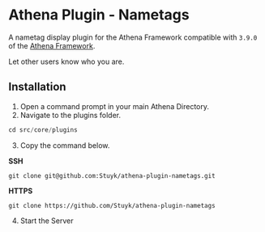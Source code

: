 # Athena Plugin - Nametags

A nametag display plugin for the Athena Framework compatible with `3.9.0` of the [Athena Framework](https://athenaframework.com/).

Let other users know who you are.

## Installation

1. Open a command prompt in your main Athena Directory.
2. Navigate to the plugins folder.

```ts
cd src/core/plugins
```

3. Copy the command below.

**SSH**

```
git clone git@github.com:Stuyk/athena-plugin-nametags.git
```

**HTTPS**
```
git clone https://github.com/Stuyk/athena-plugin-nametags
```

4. Start the Server